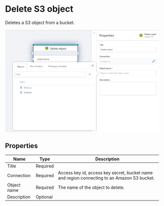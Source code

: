 # Delete S3 object

Deletes a S3 object from a bucket.

![img](../../../../images/flow/delete-object.png)

## Properties

| Name        | Type     | Description                                                                                 |
| ----------- | -------- | ------------------------------------------------------------------------------------------- |
| Title       | Required |                                                                                             |
| Connection  | Required | Access key id, access key secret, bucket name and region connecting to an Amazon S3 bucket. |
| Object name | Required | The name of the object to delete.                                                           |
| Description | Optional |                                                                                             |
